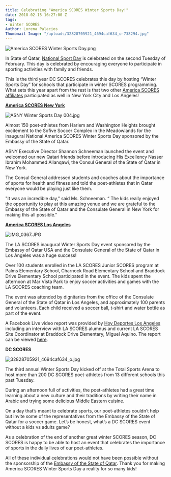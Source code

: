 ```yaml
---
title: Celebrating "America SCORES Winter Sports Day!"
date: 2018-02-15 16:27:00 Z
tags:
- Winter SCORES
Author: Lorena Palacios
Thumbnail Image: "/uploads/32828705921_4694caf634_o-738294.jpg"
---
```


![America SCORES Winter Sports Day.png](/uploads/America%20SCORES%20Winter%20Sports%20Day.png)

In State of Qatar, [National Sport Day](http://portal.www.gov.qa/wps/portal/about-qatar/nationalsportday) is celebrated on the second Tuesday of February. This day is celebrated by encouraging everyone to participate in sporting activities with family and friends.

This is the third year DC SCORES celebrates this day by hosting “Winter Sports Day” for schools that participate in winter SCORES programming. What sets this year apart from the rest is that two other [America SCORES affiliates](http://www.americascores.org/affiliates) participated as well in New York City and Los Angeles!

**[America SCORES New York](http://www.newyorkscores.org/)**

![ASNY Winter Sports Day 004.jpg](/uploads/ASNY%20Winter%20Sports%20Day%20004.jpg)

Almost 150 poet-athletes from Harlem and Washington Heights brought excitement to the Sofive Soccer Complex in the Meadowlands for the inaugural National America SCORES Winter Sports Day sponsored by the Embassy of the State of Qatar.

ASNY Executive Director Shannon Schneeman launched the event and welcomed our new Qatari friends before introducing His Excellency Nasser Ibrahim Mohammed Allanqawi, the Consul General of the State of Qatar in New York.

The Consul General addressed students and coaches about the importance of sports for health and fitness and told the poet-athletes that in Qatar everyone would be playing just like them.

"It was an incredible day,” said Ms. Schneeman. “ The kids really enjoyed the opportunity to play at this amazing venue and we are grateful to the Embassy of the State of Qatar and the Consulate General in New York for making this all possible."

**[America SCORES Los Angeles](https://www.lascores.org/)**

![IMG_0367.JPG](/uploads/IMG_0367.JPG)

The LA SCORES inaugural Winter Sports Day event sponsored by the Embassy of Qatar USA and the Consulate General of the State of Qatar in Los Angeles was a huge success!

Over 100 students enrolled in the LA SCORES Junior SCORES program at Palms Elementary School, Charnock Road Elementary School and Braddock Drive Elementary School participated in the event. The kids spent the afternoon at Mar Vista Park to enjoy soccer activities and games with the LA SCORES coaching team.

The event was attended by dignitaries from the office of the Consulate General of the State of Qatar in Los Angeles, and approximately 100 parents and volunteers. Each child received a soccer ball, t-shirt and water bottle as part of the event.

A Facebook Live video report was provided by [Hoy Deportes Los Angeles](http://www.hoylosangeles.com/deportes/) including an interview with LA SCORES alumnus and current LA SCORES Site Coordinator at Braddock Drive Elementary, Miguel Aquino. The report can be viewed [here](https://www.facebook.com/hoydeportes1/videos/2456036611288659/).

**DC SCORES**

![32828705921_4694caf634_o.jpg](/uploads/32828705921_4694caf634_o.jpg)

The third annual Winter Sports Day kicked off at the Total Sports Arena to host more than 200 DC SCORES poet-athletes from 13 different schools this past Tuesday.

During an afternoon full of activities, the poet-athletes had a great time learning about a new culture and their traditions by writing their name in Arabic and trying some delicious Middle Eastern cuisine.

On a day that’s meant to celebrate sports, our poet-athletes couldn’t help but invite some of the representatives from the Embassy of the State of Qatar for a soccer game. Let’s be honest, what’s a DC SCORES event without a kids vs adults game?

As a celebration of the end of another great winter SCORES season, DC SCORES is happy to be able to host an event that celebrates the importance of sports in the daily lives of our poet-athletes.

All of these individual celebrations would not have been possible without the sponsorship of the [Embassy of the State of Qatar](http://washington.embassy.qa/en). Thank you for making America SCORES Winter Sports Day a reality for so many kids!